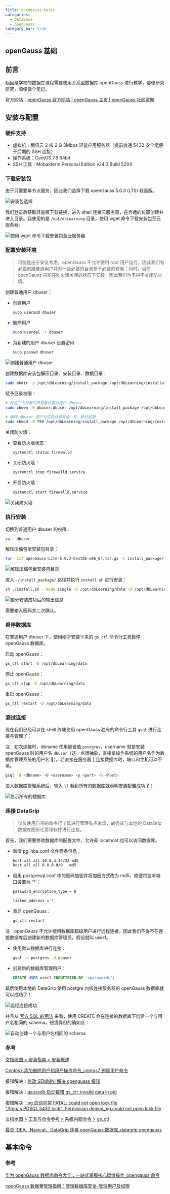 ```yaml
---
title: opengauss-basic
categories: 
  - DataBase
  - openGauss
category_bar: true
---
```


## openGauss 基础

## 前言

起因是学校的数据库课程需要使用关系型数据库 openGauss 进行教学，那便研究研究，顺便做个笔记。

官方网站：[openGauss 官方网站 | openGauss 主页 | openGauss 社区官网](https://opengauss.org/zh/)

## 安装与配置

### 硬件支持

- 虚拟机：腾讯云 2 核 2 G 3Mbps 轻量应用服务器（提前放通 5432 安全组便于后期的 SSH 连接）
- 操作系统：CentOS 7.6 64bit
- SSH 工具：Mobaxterm Personal Edition v24.0 Build 5204

### 下载安装包

由于只需要单节点服务，因此我们选择下载 openGauss 5.0.3 (LTS) 轻量版。

![安装包选择](https://dwj-oss.oss-cn-nanjing.aliyuncs.com/images/202409192052001.png)

我们登录后获取轻量版下载链接，进入 shell 连接云服务器，在合适的位置创建并进入目录。我使用的是 `/opt/dbLearning` 目录，使用 wget 命令下载安装包至云服务器。

![使用 wget 命令下载安装包至云服务器](https://dwj-oss.oss-cn-nanjing.aliyuncs.com/images/202409192106221.png)

### 配置安装环境

> 可能是出于安全考虑，openGauss 不允许使用 root 用户运行，因此我们有必要创建普通用户并对一些必要的目录基于必要的权限；同时，目前 openGauss 只能在防火墙关闭的状态下安装，因此我们也不得不关闭防火墙。

创建普通用户 dbuser：

- 创建用户

    ```bash
    sudo useradd dbuser
    ```

- 删除用户

    ```bash
    sudo userdel -r dbuser
    ```

- 为新建的用户 dbuser 设置密码

    ```bash
    sudo passwd dbuser
    ```

![创建普通用户 dbuser](https://dwj-oss.oss-cn-nanjing.aliyuncs.com/images/202409192242731.png)

创建数据库安装包解压目录、安装目录、数据目录：

```bash
sudo mkdir -p /opt/dbLearning/install_package /opt/dbLearning/installation /opt/dbLearning/data
```

赋予目录权限：

```bash
# 将这三个目录的所有者设置为用户 dbuser
sudo chown -R dbuser:dbuser /opt/dbLearning/install_package /opt/dbLearning/installation /opt/dbLearning/data

# 确保 dbuser 用户对这些目录有读、写、执行权限
sudo chmod -R 750 /opt/dbLearning/install_package /opt/dbLearning/installation /opt/dbLearning/data
```

关闭防火墙：

- 查看防火墙状态：

    ```bash
    systemctl status firewalld
    ```

- 关闭防火墙：

    ```bash
    systemctl stop firewalld.service
    ```

- 开启防火墙：

    ```bash
    systemctl start firewalld.service
    ```

![关闭防火墙](https://dwj-oss.oss-cn-nanjing.aliyuncs.com/images/202409192242146.png)

### 执行安装

切换到普通用户 dbuser 的权限：

```bash
su - dbuser
```

解压压缩包至安装包目录：

```bash
tar -zxf openGauss-Lite-5.0.3-CentOS-x86_64.tar.gz -C install_package/
```

![解压压缩包至安装包目录](https://dwj-oss.oss-cn-nanjing.aliyuncs.com/images/202409192242065.png)

进入 `./install_package/` 路径并执行 `install.sh` 进行安装：

```bash
sh ./install.sh --mode single -D /opt/dbLearning/data -R /opt/dbLearning/installation/
```

![部分安装成功后的输出信息](https://dwj-oss.oss-cn-nanjing.aliyuncs.com/images/202409192243793.png)

需要输入密码并二次确认。

### 启停数据库

在普通用户 dbuser 下，使用刚才安装下来的 `gs_ctl` 命令行工具启停 openGauss 数据库。

启动 openGauss：

```bash
gs_ctl start -D /opt/dbLearning/data
```

停止 openGauss：

```bash
gs_ctl stop -D /opt/dbLearning/data
```

重启 openGauss：

```bash
gs_ctl restart -D /opt/dbLearning/data
```

### 测试连接


现在我们已经可以在 shell 终端使用 openGauss 独有的命令行工具 `gsql` 进行连接与管理了：

注：初次连接时，dbname 使用缺省值 `postgres`，username 就是安装 openGauss 时的用户名 `dbuser`（这一点很抽象，直接拿操作系统的用户名作为数据库管理系统的用户名 🤣）。若直接在服务器上连接数据库时，端口和主机可以不填。

```bash
gsql -d <dbname> -U <username> -p <port> -h <host>
```

进入数据库管理系统后，输入 `\l` 看到所有的数据库就表明安装配置成功了！

![显示所有的数据库](https://dwj-oss.oss-cn-nanjing.aliyuncs.com/images/202409192243905.png)

### 连接 DataGrip

> 仅仅使用自带的命令行工具进行管理有点麻烦，故尝试与本地的 DataGrip 数据库图形化管理软件进行连接。

首先，我们需要修改数据库的配置文件，允许非 localhost 也可以访问数据库。

- 新增 pg_hba.conf 文件两条信息：

    ```bash
    host all all 10.0.4.14/32 md5
    host all all 0.0.0.0/0   md5
    ```

- 启用 postgresql.conf 中的密码加密并将加密方式改为 md5，顺便将监听端口设置为 '*'：

    ```bash
    password_encryption_type = 0
    
    listen_address ='*'
    ```

- 重启 openGauss：

    ```bash
    gs_ctl restart
    ```

注：openGauss 不允许使用数据库超级用户进行远程连接，因此我们不得不在连接数据库后创建新的数据库管理员，假设就叫 user1。

- 使用默认数据库进行连接：

    ```bash
    gsql -d postgres -U dbuser
    ```

- 创建新的数据库管理用户：

    ```sql
    CREATE USER user1 IDENTIFIED BY '<password>';
    ```

最后使用本地的 DataGrip 使用 postgre 内核连接服务器的 openGauss 数据库就可以成功了！

![远程连接成功](https://dwj-oss.oss-cn-nanjing.aliyuncs.com/images/202409201140997.png)

并且从 [官方 SQL 的用法](https://docs-opengauss.osinfra.cn/zh/docs/5.0.0-lite/docs/SQLReference/CREATE-USER.html) 来看，使用 CREATE 会在连接的数据库下创建一个与用户名相同的 schema，很诡异但的确如此：

![自动创建一个与用户名相同的 schema](https://dwj-oss.oss-cn-nanjing.aliyuncs.com/images/202409201144556.png)

### 参考

[文档地图 > 安装指南 > 安装概述](https://docs-opengauss.osinfra.cn/zh/docs/5.0.0-lite/docs/InstallationGuide/安装概述.html)

[Centos7 添加删除用户和用户操作命令_centos7 删除用户命令](https://blog.csdn.net/qq_40833874/article/details/120686852)

报错解决：[修改 SEMMNI 解决 openguass 报错](https://chatgpt.com/share/66ed13f8-b2a8-800a-b6fc-f3cdd51e69f5)

报错解决：[gaussdb 启动报错 gs_ctl: invalid data in pid](https://www.modb.pro/db/5980)

报错解决：[pg 启动异常 FATAL: could not open lock file "/tmp/.s.PGSQL.5432.lock": Permission denied_pg could not open lock file](https://blog.csdn.net/sunshinepx/article/details/90635833)

[文档地图 > 工具与命令参考 > 系统内部命令 > gs_ctl](https://docs-opengauss.osinfra.cn/zh/docs/5.0.0-lite/docs/ToolandCommandReference/gs_ctl.html)

[最全 IDEA、Navicat、DataGrip 连接 openGauss 数据库_datagrip opengauss](https://blog.csdn.net/m0_73646990/article/details/139360136)

## 基本命令

### 参考

[华为 openGauss 数据库命令大全：一站式掌握核心运维操作_opengauss 命令](https://blog.csdn.net/yangqjiayou/article/details/137050247)

[openGauss 数据量管理指南：管理数据库安全-管理用户及权限](https://www.cnblogs.com/openGauss-bot/articles/18267596)